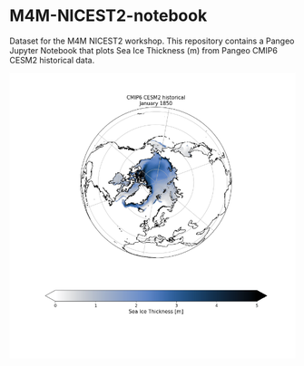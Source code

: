 # M4M-NICEST2-notebook
Dataset for the M4M NICEST2 workshop. This repository contains a Pangeo Jupyter Notebook that plots Sea Ice Thickness (m) from Pangeo CMIP6 CESM2 historical data.

![](CMIP6-CESM2-historical-Jan1850.png)

